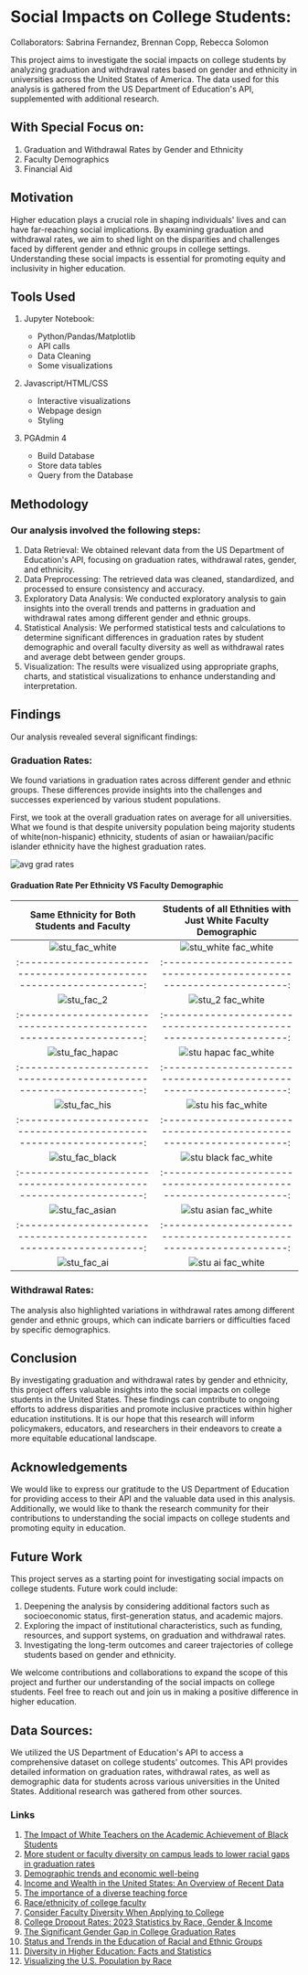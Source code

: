 # Social Impacts on College Students: 

Collaborators: Sabrina Fernandez, Brennan Copp, Rebecca Solomon

  This project aims to investigate the social impacts on college students by analyzing graduation and withdrawal rates based on gender and ethnicity in universities across the United States of America. The data used for this analysis is gathered from the US Department of Education's API, supplemented with additional research.

## With Special Focus on:
1. Graduation and Withdrawal Rates by Gender and Ethnicity
2. Faculty Demographics
3. Financial Aid

## Motivation
Higher education plays a crucial role in shaping individuals' lives and can have far-reaching social implications. By examining graduation and withdrawal rates, we aim to shed light on the disparities and challenges faced by different gender and ethnic groups in college settings. Understanding these social impacts is essential for promoting equity and inclusivity in higher education.

## Tools Used
1. Jupyter Notebook:
    - Python/Pandas/Matplotlib
    - API calls
    - Data Cleaning
    - Some visualizations

2. Javascript/HTML/CSS
    - Interactive visualizations
    - Webpage design
    - Styling

3. PGAdmin 4
    - Build Database
    - Store data tables
    - Query from the Database

## Methodology
### Our analysis involved the following steps:

1. Data Retrieval: We obtained relevant data from the US Department of Education's API, focusing on graduation rates, withdrawal rates, gender, and ethnicity.
2. Data Preprocessing: The retrieved data was cleaned, standardized, and processed to ensure consistency and accuracy.
3. Exploratory Data Analysis: We conducted exploratory analysis to gain insights into the overall trends and patterns in graduation and withdrawal rates among different gender and ethnic groups.
4. Statistical Analysis: We performed statistical tests and calculations to determine significant differences in graduation rates by student demographic and overall faculty diversity as well as withdrawal rates and average debt between gender groups.
5. Visualization: The results were visualized using appropriate graphs, charts, and statistical visualizations to enhance understanding and interpretation.

## Findings
Our analysis revealed several significant findings:

### Graduation Rates:
We found variations in graduation rates across different gender and ethnic groups. These differences provide insights into the challenges and successes experienced by various student populations.

First, we took at the overall graduation rates on average for all universities. What we found is that despite university population being majority students of white(non-hispanic) ethnicity, students of asian or hawaiian/pacific islander ethnicity have the highest graduation rates.

![avg grad rates](https://github.com/beccasolomon22/Student-Social-Analysis/blob/main/images/avg_compl_rate.png) 


#### Graduation Rate Per Ethnicity VS Faculty Demographic
Same Ethnicity for Both Students and Faculty          |   Students of all Ethnities with Just White Faculty Demographic
:-----------------------------------------------------------------:|:-----------------------------------------------------------------:
![stu_fac_white](https://github.com/beccasolomon22/Student-Social-Analysis/blob/main/images/stud_fac_white.png) | ![stu_white fac_white](https://github.com/beccasolomon22/Student-Social-Analysis/blob/main/images/stud_white_fac_white.png)
:-----------------------------------------------------------------:|:-----------------------------------------------------------------:
![stu_fac_2](https://github.com/beccasolomon22/Student-Social-Analysis/blob/main/images/stud_fac_2.png)  | ![stu_2 fac_white](https://github.com/beccasolomon22/Student-Social-Analysis/blob/main/images/stud_2_fac_white.png)
:-----------------------------------------------------------------:|:-----------------------------------------------------------------:
![stu_fac_hapac](https://github.com/beccasolomon22/Student-Social-Analysis/blob/main/images/stud_fac_hp.png) | ![stu hapac fac_white](https://github.com/beccasolomon22/Student-Social-Analysis/blob/main/images/stud_hapac_fac_white.png)
:-----------------------------------------------------------------:|:-----------------------------------------------------------------:
![stu_fac_his](https://github.com/beccasolomon22/Student-Social-Analysis/blob/main/images/stud_fac_his.png)  | ![stu his fac_white](https://github.com/beccasolomon22/Student-Social-Analysis/blob/main/images/stud_his_fac_white.png)
:-----------------------------------------------------------------:|:-----------------------------------------------------------------:
![stu_fac_black](https://github.com/beccasolomon22/Student-Social-Analysis/blob/main/images/stud_fac_black.png) |  ![stu black fac_white](https://github.com/beccasolomon22/Student-Social-Analysis/blob/main/images/stud_black_fac_white.png)
:-----------------------------------------------------------------:|:-----------------------------------------------------------------:
![stu_fac_asian](https://github.com/beccasolomon22/Student-Social-Analysis/blob/main/images/stud_fac_asian.png) |  ![stu asian fac_white](https://github.com/beccasolomon22/Student-Social-Analysis/blob/main/images/stud_asian_fac_white.png)
:-----------------------------------------------------------------:|:-----------------------------------------------------------------:
![stu_fac_ai](https://github.com/beccasolomon22/Student-Social-Analysis/blob/main/images/stud_fac_ai.png) |  ![stu ai fac_white](https://github.com/beccasolomon22/Student-Social-Analysis/blob/main/images/stud_ai_fac_white.png)

### Withdrawal Rates: 
The analysis also highlighted variations in withdrawal rates among different gender and ethnic groups, which can indicate barriers or difficulties faced by specific demographics.


## Conclusion
By investigating graduation and withdrawal rates by gender and ethnicity, this project offers valuable insights into the social impacts on college students in the United States. These findings can contribute to ongoing efforts to address disparities and promote inclusive practices within higher education institutions. It is our hope that this research will inform policymakers, educators, and researchers in their endeavors to create a more equitable educational landscape.

## Acknowledgements
We would like to express our gratitude to the US Department of Education for providing access to their API and the valuable data used in this analysis. Additionally, we would like to thank the research community for their contributions to understanding the social impacts on college students and promoting equity in education.

## Future Work
This project serves as a starting point for investigating social impacts on college students. Future work could include:

1. Deepening the analysis by considering additional factors such as socioeconomic status, first-generation status, and academic majors.
2. Exploring the impact of institutional characteristics, such as funding, resources, and support systems, on graduation and withdrawal rates.
3. Investigating the long-term outcomes and career trajectories of college students based on gender and ethnicity.

We welcome contributions and collaborations to expand the scope of this project and further our understanding of the social impacts on college students. Feel free to reach out and join us in making a positive difference in higher education.

## Data Sources:
We utilized the US Department of Education's API to access a comprehensive dataset on college students' outcomes. This API provides detailed information on graduation rates, withdrawal rates, as well as demographic data for students across various universities in the United States. Additional research was gathered from other sources.

### Links
1. [The Impact of White Teachers on the Academic Achievement of Black Students](https://files.eric.ed.gov/fulltext/EJ839497.pdf)
2. [More student or faculty diversity on campus leads to lower racial gaps in graduation rates](https://theconversation.com/more-student-or-faculty-diversity-on-campus-leads-to-lower-racial-gaps-in-graduation-rates-181924)
3. [Demographic trends and economic well-being](https://www.pewresearch.org/social-trends/2016/06/27/1-demographic-trends-and-economic-well-being/)
4. [Income and Wealth in the United States: An Overview of Recent Data](https://www.pgpf.org/blog/2023/02/income-and-wealth-in-the-united-states-an-overview-of-recent-data)
5. [The importance of a diverse teaching force](https://www.brookings.edu/research/the-importance-of-a-diverse-teaching-force/)
6. [Race/ethnicity of college faculty](https://nces.ed.gov/fastfacts/display.asp?id=61)
7. [Consider Faculty Diversity When Applying to College](https://www.usnews.com/education/best-colleges/articles/consider-faculty-diversity-when-applying-to-college#:~:text=The%20majority%20of%20full%2Dtime,time%20U.S.%20faculty%20were%20white.)
8. [College Dropout Rates: 2023 Statistics by Race, Gender & Income](https://research.com/universities-colleges/college-dropout-rates)
9. [The Significant Gender Gap in College Graduation Rates](https://www.wiareport.com/2022/11/the-significant-gender-gap-in-college-graduation-rates/#:~:text=Some%2066.4%20percent%20of%20all,for%2Dprofit%20colleges%20and%20universities)
10. [Status and Trends in the Education of Racial and Ethnic Groups](https://nces.ed.gov/programs/raceindicators/indicator_red.asp)
11. [Diversity in Higher Education: Facts and Statistics](https://www.bestcolleges.com/research/diversity-in-higher-education-facts-statistics/#fn-1)
12. [Visualizing the U.S. Population by Race](https://www.visualcapitalist.com/visualizing-u-s-population-by-race/)

